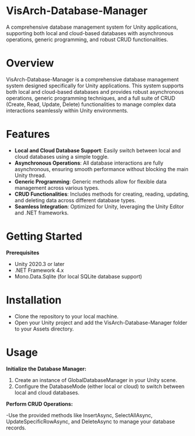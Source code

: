 # VisArch-Database-Manager
A comprehensive database management system for Unity applications, supporting both local and cloud-based databases with asynchronous operations, generic programming, and robust CRUD functionalities.

# Overview
VisArch-Database-Manager is a comprehensive database management system designed specifically for Unity applications. This system supports both local and cloud-based databases and provides robust asynchronous operations, generic programming techniques, and a full suite of CRUD (Create, Read, Update, Delete) functionalities to manage complex data interactions seamlessly within Unity environments.

# Features
- **Local and Cloud Database Support**: Easily switch between local and cloud databases using a simple toggle.
- **Asynchronous Operations**: All database interactions are fully asynchronous, ensuring smooth performance without blocking the main Unity thread.
- **Generic Programming**: Generic methods allow for flexible data management across various types.
- **CRUD Functionalities**: Includes methods for creating, reading, updating, and deleting data across different database types.
- **Seamless Integration**: Optimized for Unity, leveraging the Unity Editor and .NET frameworks.

# Getting Started
**Prerequisites**
- Unity 2020.3 or later
- .NET Framework 4.x
- Mono.Data.Sqlite (for local SQLite database support)

# Installation
- Clone the repository to your local machine.
- Open your Unity project and add the VisArch-Database-Manager folder to your Assets directory.

# Usage

**Initialize the Database Manager:**

1. Create an instance of GlobalDatabaseManager in your Unity scene.
2. Configure the DatabaseMode (either local or cloud) to switch between local and cloud databases.

**Perform CRUD Operations:**

-Use the provided methods like InsertAsync, SelectAllAsync, UpdateSpecificRowAsync, and DeleteAsync to manage your database records.
